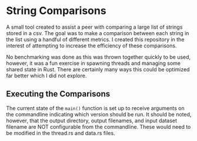 # String Comparisons

A small tool created to assist a peer with comparing a large list of strings stored in a csv.
The goal was to make a comparison between each string in the list using a handful of different metrics.
I created this repository in the interest of attempting to increase the efficiency of these comparisons.

No benchmarking was done as this was thrown together quickly to be used, however, it was a fun exercise 
in spawning threads and managing some shared state in Rust.
There are certainly many ways this could be optimized far better which I did not explore.

## Executing the Comparisons

The current state of the `main()` function is set up to receive arguments on the commandline indicating
which version should be run. It should be noted, however, that the output directory, output
filenames, and input dataset filename are NOT configurable from the commandline. These would need to be
modified in the thread.rs and data.rs files.
